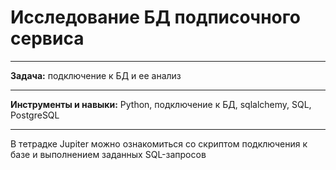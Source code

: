 # Исследование БД подписочного сервиса
-----

**Задача:** подключение к БД и ее анализ

-----

**Инструменты и навыки:** Python, подключение к БД, sqlalchemy, SQL, PostgreSQL

----

В тетрадке Jupiter можно ознакомиться со скриптом подключения к базе и выполнением заданных SQL-запросов

